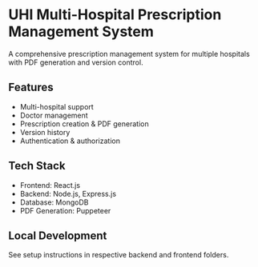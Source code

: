 # UHI Multi-Hospital Prescription Management System

A comprehensive prescription management system for multiple hospitals with PDF generation and version control.

## Features
- Multi-hospital support
- Doctor management
- Prescription creation & PDF generation
- Version history
- Authentication & authorization

## Tech Stack
- Frontend: React.js
- Backend: Node.js, Express.js
- Database: MongoDB
- PDF Generation: Puppeteer

## Local Development
See setup instructions in respective backend and frontend folders.